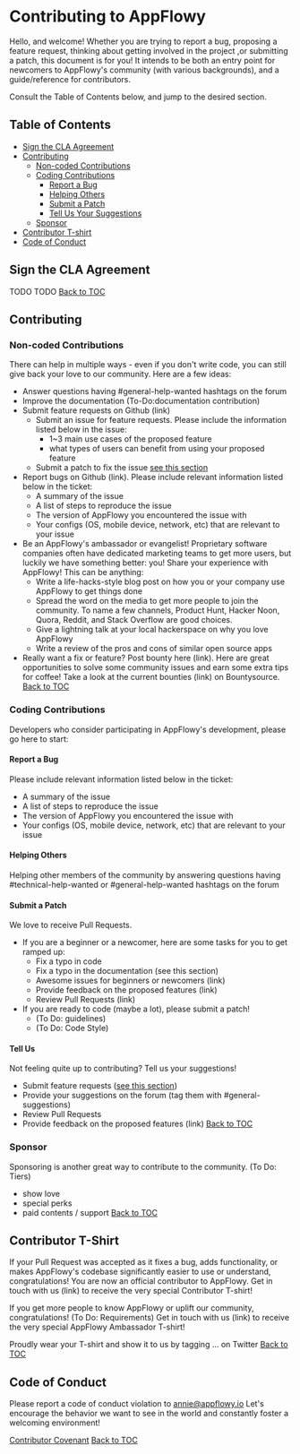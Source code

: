 # Contributing to AppFlowy 

Hello, and welcome! Whether you are trying to report a bug, proposing a feature request,  thinking about getting involved in the project ,or submitting a patch, this document is for you! It intends to be both an entry point for newcomers to AppFlowy's community (with various backgrounds), and a guide/reference for contributors. 

Consult the Table of Contents below, and jump to the desired section.

## Table of Contents
- [Sign the CLA Agreement](#sign-the-cla-agreement)
- [Contributing](#contributing)
  - [Non-coded Contributions](#non-coded-contributions)
  - [Coding Contributions](#coding-contributions)
    - [Report a Bug](#report-a-bug)
    - [Helping Others](#helping-others)
    - [Submit a Patch](#submit-a-patch)
    - [Tell Us Your Suggestions](#tell-us)
  - [Sponsor](#sponsor)
- [Contributor T-shirt](#contributor-t-shirt)
- [Code of Conduct](#code-of-conduct)


## Sign the CLA Agreement

TODO
TODO
[Back to TOC](#table-of-contents)


## Contributing

### Non-coded Contributions

There can help in multiple ways - even if you don't write code, you can still give back your love to our community. Here are a few ideas:

- Answer questions having #general-help-wanted hashtags on the forum
- Improve the documentation (To-Do:documentation contribution)
- Submit feature requests on Github (link)
    - Submit an issue for feature requests. Please include the information listed below in the issue:
        - 1~3 main use cases of the proposed feature
        - what types of users can benefit from using your proposed feature
    - Submit a patch to fix the issue [see this section](#submit-a-patch)
- Report bugs on Github (link). Please include relevant information listed below in the ticket:
    - A summary of the issue
    - A list of steps to reproduce the issue
    - The version of AppFlowy you encountered the issue with
    - Your configs (OS, mobile device, network, etc) that are relevant to your issue
- Be an AppFlowy's ambassador or evangelist! Proprietary software companies often have dedicated marketing teams to get more users, but luckily we have something better: you! Share your experience with AppFlowy! This can be anything:
    - Write a life-hacks-style blog post on how you or your company use AppFlowy to get things done
    - Spread the word on the media to get more people to join the community. To name a few channels, Product Hunt, Hacker Noon, Quora, Reddit, and Stack Overflow are good choices.
    - Give a lightning talk at your local hackerspace on why you love AppFlowy
    - Write a review of the pros and cons of similar open source apps
- Really want a fix or feature? Post bounty here (link). Here are great opportunities to solve some community issues and earn some extra tips for coffee! Take a look at the current bounties (link) on Bountysource.
[Back to TOC](#table-of-contents)


### Coding Contributions

Developers who consider participating in AppFlowy's development, please go here to start:

#### Report a Bug 

Please include relevant information listed below in the ticket:
- A summary of the issue
- A list of steps to reproduce the issue
- The version of AppFlowy you encountered the issue with
- Your configs (OS, mobile device, network, etc) that are relevant to your issue
   
#### Helping Others

Helping other members of the community by answering questions having #technical-help-wanted or #general-help-wanted hashtags on the forum

#### Submit a Patch

We love to receive Pull Requests.
- If you are a beginner or a newcomer, here are some tasks for you to get ramped up:
    - Fix a typo in code
    - Fix a typo in the documentation (see this section)
    - Awesome issues for beginners or newcomers (link)
    - Provide feedback on the proposed features (link)
    - Review Pull Requests (link)
- If you are ready to code (maybe a lot), please submit a patch!
    - (To Do: guidelines)
    - (To Do: Code Style)

#### Tell Us

Not feeling quite up to contributing? Tell us your suggestions!
- Submit feature requests ([see this section](#non-coded-contributions))
- Provide your suggestions on the forum (tag them with #general-suggestions)
- Review Pull Requests
- Provide feedback on the proposed features (link)
[Back to TOC](#table-of-contents)


### Sponsor

Sponsoring is another great way to contribute to the community. (To Do: Tiers)
- show love
- special perks
- paid contents / support
[Back to TOC](#table-of-contents)


## Contributor T-Shirt

If your Pull Request was accepted as it fixes a bug, adds functionality, or makes AppFlowy's codebase significantly easier to use or understand, congratulations! You are now an official contributor to AppFlowy. Get in touch with us (link) to receive the very special Contributor T-shirt!

If you get more people to know AppFlowy or uplift our community, congratulations! (To Do: Requirements) Get in touch with us (link) to receive the very special AppFlowy Ambassador T-shirt!

Proudly wear your T-shirt and show it to us by tagging ... on Twitter
[Back to TOC](#table-of-contents)

## Code of Conduct

Please report a code of conduct violation to annie@appflowy.io
Let's encourage the behavior we want to see in the world and constantly foster a welcoming environment!

[Contributor Covenant](https://www.contributor-covenant.org/version/2/0/code_of_conduct/)
[Back to TOC](#table-of-contents)
